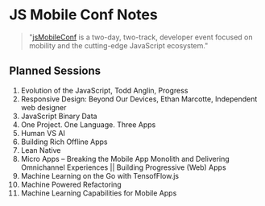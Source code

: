 # JS Mobile Conf Notes

> "[jsMobileConf](https://jsmobileconf.com/) is a two-day, two-track, developer event focused on mobility and the cutting-edge JavaScript ecosystem."

## Planned Sessions

1. Evolution of the JavaScript, Todd Anglin, Progress
1. Responsive Design: Beyond Our Devices, Ethan Marcotte, Independent web designer
1. JavaScript Binary Data
1. One Project. One Language. Three Apps
1. Human VS AI
1. Building Rich Offline Apps
1. Lean Native
1. Micro Apps – Breaking the Mobile App Monolith and Delivering Omnichannel Experiences || Building Progressive (Web) Apps
1. Machine Learning on the Go with TensofFlow.js
1. Machine Powered Refactoring
1. Machine Learning Capabilities for Mobile Apps
